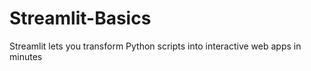 # Streamlit-Basics
Streamlit lets you transform Python scripts into interactive web apps in minutes
